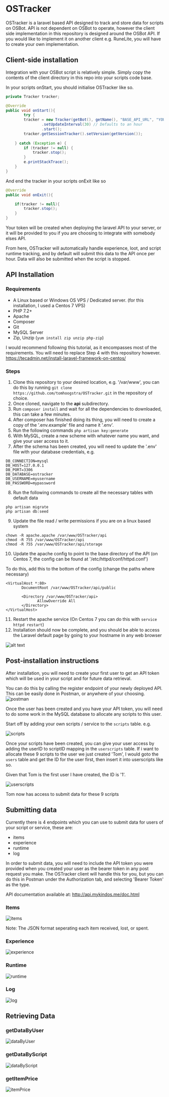 # OSTracker

OSTracker is a laravel based API designed to track and store data for scripts on OSBot. API is not dependent on OSBot to operate, however the client side implementation in this repository is designed around the OSBot API. If you would like to implement it on another client e.g. RuneLite, you will have to create your own implementation.

## Client-side installation
Integration with your OSBot script is relatively simple. Simply copy the contents of the client directory in this repo into your scripts code base.

In your scripts onStart, you should initialise OSTracker like so.

```java
private Tracker tracker;

@Override
public void onStart(){
        try {
		tracker = new Tracker(getBot(), getName(), "BASE_API_URL", "YOUR_TOKEN")
				.setUpdateInterval(30) // Defaults to an hour
				.start();
		tracker.getSessionTracker().setVersion(getVersion());
		
	} catch (Exception e) {
		if (tracker != null) {
			tracker.stop();
		}
		e.printStackTrace();
	}
}
```

And end the tracker in your scripts onExit like so
```java
@Override
public void onExit(){

	if(tracker != null){
		tracker.stop();
	}
}
```

Your token will be created when deploying the laravel API to your server, or it will be provided to you if you are choosing to integrate with somebody elses API.

From here, OSTracker will automatically handle experience, loot, and script runtime tracking, and by default will submit this data to the API once per hour. Data will also be submitted when the script is stopped.

## API Installation
### Requirements
* A Linux based or Windows OS VPS / Dedicated server. (for this installation, I used a Centos 7 VPS)
* PHP 7.2+
* Apache
* Composer
* Git
* MySQL Server
* Zip, Unzip (```yum install zip unzip php-zip```)

I would recommend following this tutorial, as it encompasses most of the requirements. You will need to replace Step 4 with this repository however.
https://tecadmin.net/install-laravel-framework-on-centos/

### Steps
1. Clone this repository to your desired location, e.g. '/var/www', you can do this by running ```git clone https://github.com/tomhoogstra/OSTracker.git``` in the repository of choice.
2. Once cloned, navigate to the <b>api</b> subdirectory.
3. Run ```composer install``` and wait for all the dependencies to downloaded, this can take a few minutes.
4. After composer has finished doing its thing, you will need to create a copy of the '.env.example' file and name it '.env'.
5. Run the following commands ```php artisan key:generate```
6. With MySQL, create a new scheme with whatever name you want, and give your user access to it.
7. After the schema has been created, you will need to update the '.env' file with your database credentials, e.g.
```
DB_CONNECTION=mysql
DB_HOST=127.0.0.1
DB_PORT=3306
DB_DATABASE=ostracker
DB_USERNAME=myusername
DB_PASSWORD=mypassword
```
8. Run the following commands to create all the necessary tables with default data
```
php artisan migrate
php artisan db:seed
```
9. Update the file read / write permissions if you are on a linux based system
```
chown -R apache.apache /var/www/OSTracker/api
chmod -R 755 /var/www/OSTracker/api
chmod -R 755 /var/www/OSTracker/api/storage
```
10. Update the apache config to point to the base directory of the API (on Centos 7, the config can be found at '/etc/httpd/conf/httpd.conf')

To do this, add this to the bottom of the config (change the paths where necessary)
```
<VirtualHost *:80>
       DocumentRoot /var/www/OSTracker/api/public

       <Directory /var/www/OSTracker/api>
              AllowOverride All
       </Directory>
</VirtualHost>
```

11. Restart the apache service (On Centos 7 you can do this with ```service httpd restart```)
12. Installation should now be complete, and you should be able to access the Laravel default page by going to your hostname in any web browser

![alt text](https://i.imgur.com/Xp4fZu1.png "Example page")

## Post-installation instructions
After installation, you will need to create your first user to get an API token which will be used in your script and for future data retrieval.

You can do this by calling the register endpoint of your newly deployed API. This can be easily done in Postman, or anywhere of your choosing.
![postman](https://i.imgur.com/qH4m1vJ.png)

Once the user has been created and you have your API token, you will need to do some work in the MySQL database to allocate any scripts to this user. 

Start off by adding your own scripts / service to the ```scripts``` table. e.g.

![scripts](https://i.imgur.com/MufD3Qd.png)

Once your scripts have been created, you can give your user access by adding the userID to scriptID mapping in the ```userscripts``` table.
If i want to allocate these 9 scripts to the user we just created 'Tom', I would goto the ```users``` table and get the ID for the user first, then insert it into userscripts like so.

Given that Tom is the first user I have created, the ID is '1'.

![userscripts](https://i.imgur.com/HpMku3F.png)

Tom now has access to submit data for these 9 scripts

## Submitting data
Currently there is 4 endpoints which you can use to submit data for users of your script or service, these are:
* items
* experience
* runtime
* log

In order to submit data, you will need to include the API token you were provided when you created your user as the bearer token in any post request you make.
The OSTracker client will handle this for you, but you can do this in Postman under the Authorization tab, and selecting 'Bearer Token' as the type.

API documentation available at: http://api.mykindos.me/doc.html


### Items
![items](https://i.imgur.com/BJrbTMt.png)

Note: The JSON format seperating each item received, lost, or spent.

### Experience
![experience](https://i.imgur.com/eKaJBxQ.png)

### Runtime
![runtime](https://i.imgur.com/sqp9Gyl.png)

### Log
![log](https://i.imgur.com/6yjn1uD.png)

## Retrieving Data

### getDataByUser

![dataByUser](https://i.imgur.com/1zv0dQe.png)

### getDataByScript

![dataByScript](https://i.imgur.com/SInLmSx.png)

### getItemPrice

![itemPrice](https://i.imgur.com/BRVFkk0.png)



